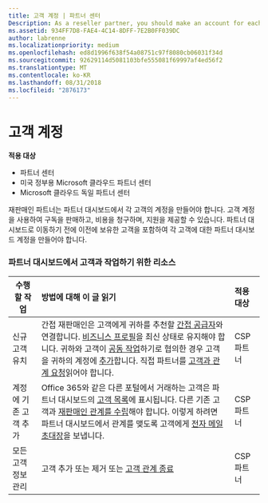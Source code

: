 ```yaml
---
title: 고객 계정 | 파트너 센터
Description: As a reseller partner, you should make an account for each of your customers in Partner Center. The customer account will be your starting point for selling subscriptions, billing, and providing support.
ms.assetid: 934FF7D8-FAE4-4C14-8DFF-7E2B0FF039DC
author: labrenne
ms.localizationpriority: medium
ms.openlocfilehash: ed8d1996f638f54a08751c97f8080cb06031f34d
ms.sourcegitcommit: 92629114d5081103bfe555081f69997af4ed56f2
ms.translationtype: MT
ms.contentlocale: ko-KR
ms.lasthandoff: 08/31/2018
ms.locfileid: "2876173"
---
```

# <a name="customer-accounts"></a>고객 계정

**적용 대상**

-  파트너 센터
-  미국 정부용 Microsoft 클라우드 파트너 센터
-  Microsoft 클라우드 독일 파트너 센터

재판매인 파트너는 파트너 대시보드에서 각 고객의 계정을 만들어야 합니다. 고객 계정을 사용하여 구독을 판매하고, 비용을 청구하며, 지원을 제공할 수 있습니다. 파트너 대시보드로 이동하기 전에 이전에 보유한 고객을 포함하여 각 고객에 대한 파트너 대시보드 계정을 만들어야 합니다.

### <a name="resources-for-working-with-your-customers-on-the-partner-dashboard"></a>파트너 대시보드에서 고객과 작업하기 위한 리소스

|**수행할 작업**   |**방법에 대해 이 글 읽기**   |**적용 대상**|
|-----------------|:----------------------------|:--------------|
|신규 고객 유치|간접 재판매인은 고객에게 귀하를 추천할 [간접 공급자](indirect-reseller-tasks-in-partner-center.md)와 연결합니다. [비즈니스 프로필](create-a-marketing-profile.md)을 최신 상태로 유지해야 합니다. 귀하와 고객이 [공동 작업](responding-to-referrals.md)하기로 협의한 경우 고객을 귀하의 계정에 [추가](add-a-new-customer.md)합니다. 직접 파트너를 [고객과 관계 요청](request-a-relationship-with-a-customer.md)읽어야 합니다.|CSP 파트너|
|계정에 기존 고객 추가   | Office 365와 같은 다른 포털에서 거래하는 고객은 파트너 대시보드의 [고객 목록](see-your-customer-list.md)에 표시됩니다. 다른 기존 고객과 [재판매인 관계를 수립](indirect-reseller-tasks-in-partner-center.md)해야 합니다. 이렇게 하려면 파트너 대시보드에서 관계를 맺도록 고객에게 [전자 메일 초대장](responding-to-referrals.md)을 보냅니다.   | CSP 파트너   |
|모든 고객 정보 관리   | 고객 추가 또는 제거 또는 [고객 관계 종료](remove-a-relationship.md)|   CSP 파트너 |
